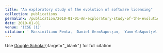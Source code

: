 ```yaml
---
title: "An exploratory study of the evolution of software licensing"
collection: publications
permalink: /publication/2010-01-01-An-exploratory-study-of-the-evolution-of-software-licensing
date: 2010-01-01
venue: 'ICSE (1)'
citation: ' Massimiliano Penta,  Daniel Germ&apos;an,  Yann-Ga&quot;el Gu&apos;eh&apos;eneuc,  Giuliano Antoniol, &quot;An exploratory study of the evolution of software licensing.&quot; ICSE (1), 2010.'
---
```

Use [Google Scholar](https://scholar.google.com/scholar?q=An+exploratory+study+of+the+evolution+of+software+licensing){:target="_blank"} for full citation